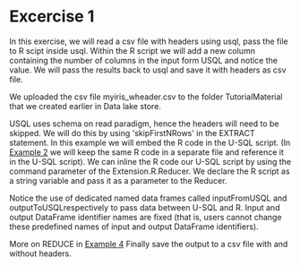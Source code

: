 # Excercise 1

In this exercise, we will read a csv file with headers using usql, pass the file to R scipt inside usql. Within the R script we will add a new column containing the number of columns in the input form USQL and notice the value. We will pass the results back to usql and save it with headers as csv file.

We uploaded the csv file myiris_wheader.csv to the folder TutorialMaterial that we created earlier in Data lake store.

USQL uses schema on read paradigm, hence the headers will need to be skipped. We will do this by using 'skipFirstNRows' in the EXTRACT statement.
In this example we will embed the R code in the U-SQL script. (In [Example 2](../Exercise2/) we will keep the same R code in a separate file and reference it in the U-SQL script). We can inline the R code our U-SQL script by using the command parameter of the Extension.R.Reducer. We declare the R script as a string variable and pass it as a parameter to the Reducer.

Notice the use of dedicated named data frames called inputFromUSQL and outputToUSQLrespectively to pass data between U-SQL and R. Input and output DataFrame identifier names are fixed (that is, users cannot change these predefined names of input and output DataFrame identifiers).

More on REDUCE in [Example 4](../Example4/)
Finally save the output to a csv file with and without headers.

